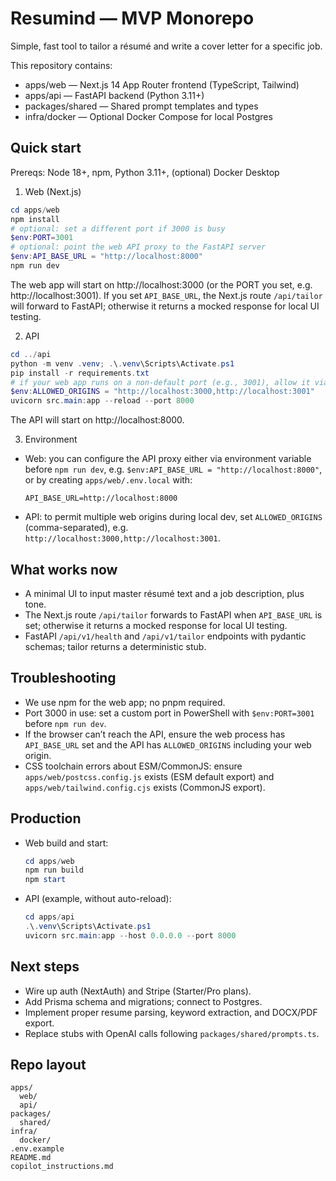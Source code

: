 # Resumind — MVP Monorepo

Simple, fast tool to tailor a résumé and write a cover letter for a specific job.

This repository contains:
- apps/web — Next.js 14 App Router frontend (TypeScript, Tailwind)
- apps/api — FastAPI backend (Python 3.11+)
- packages/shared — Shared prompt templates and types
- infra/docker — Optional Docker Compose for local Postgres

## Quick start

Prereqs: Node 18+, npm, Python 3.11+, (optional) Docker Desktop

1) Web (Next.js)

```powershell
cd apps/web
npm install
# optional: set a different port if 3000 is busy
$env:PORT=3001
# optional: point the web API proxy to the FastAPI server
$env:API_BASE_URL = "http://localhost:8000"
npm run dev
```

The web app will start on http://localhost:3000 (or the PORT you set, e.g. http://localhost:3001).
If you set `API_BASE_URL`, the Next.js route `/api/tailor` will forward to FastAPI; otherwise it returns a mocked response for local UI testing.

2) API

```powershell
cd ../api
python -m venv .venv; .\.venv\Scripts\Activate.ps1
pip install -r requirements.txt
# if your web app runs on a non-default port (e.g., 3001), allow it via CORS
$env:ALLOWED_ORIGINS = "http://localhost:3000,http://localhost:3001"
uvicorn src.main:app --reload --port 8000
```

The API will start on http://localhost:8000.

3) Environment

- Web: you can configure the API proxy either via environment variable before `npm run dev`, e.g. `$env:API_BASE_URL = "http://localhost:8000"`, or by creating `apps/web/.env.local` with:

  ```
  API_BASE_URL=http://localhost:8000
  ```

- API: to permit multiple web origins during local dev, set `ALLOWED_ORIGINS` (comma-separated), e.g. `http://localhost:3000,http://localhost:3001`.

## What works now
- A minimal UI to input master résumé text and a job description, plus tone.
- The Next.js route `/api/tailor` forwards to FastAPI when `API_BASE_URL` is set; otherwise it returns a mocked response for local UI testing.
- FastAPI `/api/v1/health` and `/api/v1/tailor` endpoints with pydantic schemas; tailor returns a deterministic stub.

## Troubleshooting
- We use npm for the web app; no pnpm required.
- Port 3000 in use: set a custom port in PowerShell with `$env:PORT=3001` before `npm run dev`.
- If the browser can’t reach the API, ensure the web process has `API_BASE_URL` set and the API has `ALLOWED_ORIGINS` including your web origin.
- CSS toolchain errors about ESM/CommonJS: ensure `apps/web/postcss.config.js` exists (ESM default export) and `apps/web/tailwind.config.cjs` exists (CommonJS export).

## Production

- Web build and start:

  ```powershell
  cd apps/web
  npm run build
  npm start
  ```

- API (example, without auto-reload):

  ```powershell
  cd apps/api
  .\.venv\Scripts\Activate.ps1
  uvicorn src.main:app --host 0.0.0.0 --port 8000
  ```

## Next steps
- Wire up auth (NextAuth) and Stripe (Starter/Pro plans).
- Add Prisma schema and migrations; connect to Postgres.
- Implement proper resume parsing, keyword extraction, and DOCX/PDF export.
- Replace stubs with OpenAI calls following `packages/shared/prompts.ts`.

## Repo layout

```
apps/
  web/
  api/
packages/
  shared/
infra/
  docker/
.env.example
README.md
copilot_instructions.md
```
